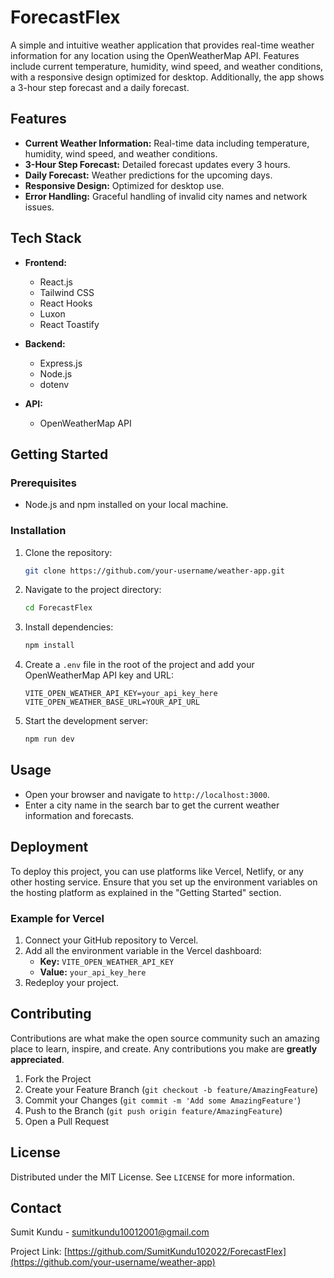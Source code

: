 # ForecastFlex


A simple and intuitive weather application that provides real-time weather information for any location using the OpenWeatherMap API. Features include current temperature, humidity, wind speed, and weather conditions, with a responsive design optimized for desktop. Additionally, the app shows a 3-hour step forecast and a daily forecast.

## Features

- **Current Weather Information:** Real-time data including temperature, humidity, wind speed, and weather conditions.
- **3-Hour Step Forecast:** Detailed forecast updates every 3 hours.
- **Daily Forecast:** Weather predictions for the upcoming days.
- **Responsive Design:** Optimized for desktop use.
- **Error Handling:** Graceful handling of invalid city names and network issues.

## Tech Stack

- **Frontend:**
  - React.js
  - Tailwind CSS
  - React Hooks
  - Luxon
  - React Toastify

- **Backend:**
  - Express.js
  - Node.js
  - dotenv

- **API:**
  - OpenWeatherMap API

## Getting Started

### Prerequisites

- Node.js and npm installed on your local machine.

### Installation

1. Clone the repository:

    ```sh
    git clone https://github.com/your-username/weather-app.git
    ```

2. Navigate to the project directory:

    ```sh
    cd ForecastFlex
    ```

3. Install dependencies:

    ```sh
    npm install
    ```

4. Create a `.env` file in the root of the project and add your OpenWeatherMap API key and URL:

    ```plaintext
    VITE_OPEN_WEATHER_API_KEY=your_api_key_here
    VITE_OPEN_WEATHER_BASE_URL=YOUR_API_URL
    ```

5. Start the development server:

    ```sh
    npm run dev
    ```

## Usage

- Open your browser and navigate to `http://localhost:3000`.
- Enter a city name in the search bar to get the current weather information and forecasts.

## Deployment

To deploy this project, you can use platforms like Vercel, Netlify, or any other hosting service. Ensure that you set up the environment variables on the hosting platform as explained in the "Getting Started" section.

### Example for Vercel

1. Connect your GitHub repository to Vercel.
2. Add all the environment variable in the Vercel dashboard:
    - **Key:** `VITE_OPEN_WEATHER_API_KEY`
    - **Value:** `your_api_key_here`
3. Redeploy your project.

## Contributing

Contributions are what make the open source community such an amazing place to learn, inspire, and create. Any contributions you make are **greatly appreciated**.

1. Fork the Project
2. Create your Feature Branch (`git checkout -b feature/AmazingFeature`)
3. Commit your Changes (`git commit -m 'Add some AmazingFeature'`)
4. Push to the Branch (`git push origin feature/AmazingFeature`)
5. Open a Pull Request

## License

Distributed under the MIT License. See `LICENSE` for more information.

## Contact

Sumit Kundu - [sumitkundu10012001@gmail.com](mailto:your-email@example.com)

Project Link: [https://github.com/SumitKundu102022/ForecastFlex](https://github.com/your-username/weather-app)
